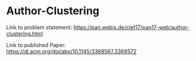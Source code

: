 # Author-Clustering

Link to problem statement: https://pan.webis.de/clef17/pan17-web/author-clustering.html

Link to published Paper: https://dl.acm.org/doi/abs/10.1145/3368567.3368572
